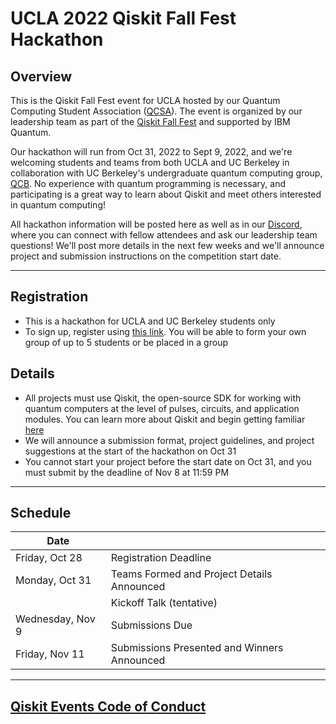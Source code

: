 # UCLA 2022 Qiskit Fall Fest Hackathon
## Overview
This is the Qiskit Fall Fest event for UCLA hosted by our Quantum Computing Student Association ([QCSA](https://qcsa.cqse.ucla.edu/)). The event is organized by our leadership team as part of the [Qiskit Fall Fest](https://medium.com/qiskit/introducing-the-qiskit-fall-fest-feb8456b557) and supported by IBM Quantum.

Our hackathon will run from Oct 31, 2022 to Sept 9, 2022, and we're welcoming students and teams from both UCLA and UC Berkeley in collaboration with UC Berkeley's undergraduate quantum computing group, [QCB](https://qcb.berkeley.edu/). No experience with quantum programming is necessary, and participating is a great way to learn about Qiskit and meet others interested in quantum computing!

All hackathon information will be posted here as well as in our [Discord](), where you can connect with fellow attendees and ask our leadership team questions! We'll post more details in the next few weeks and we'll announce project and submission instructions on the competition start date.

--------------------------------
## Registration
- This is a hackathon for UCLA and UC Berkeley students only
- To sign up, register using [this link](). You will be able to form your own group of up to 5 students or be placed in a group

## Details
- All projects must use Qiskit, the open-source SDK for working with quantum computers at the level of pulses, circuits, and application modules. You can learn more about Qiskit and begin getting familiar [here](https://qiskit.org/learn/)
- We will announce a submission format, project guidelines, and project suggestions at the start of the hackathon on Oct 31
- You cannot start your project before the start date on Oct 31, and you must submit by the deadline of Nov 8 at 11:59 PM

--------------------------------
## Schedule
| Date |  |
| --- | --- |
| Friday, Oct 28 | Registration Deadline |
| Monday, Oct 31 | Teams Formed and Project Details Announced |
|  | Kickoff Talk (tentative) |
| Wednesday, Nov 9 | Submissions Due |
| Friday, Nov 11 | Submissions Presented and Winners Announced |

--------------------------------
## [Qiskit Events Code of Conduct](https://github.com/Qiskit/qiskit/blob/master/CODE_OF_CONDUCT.md)
